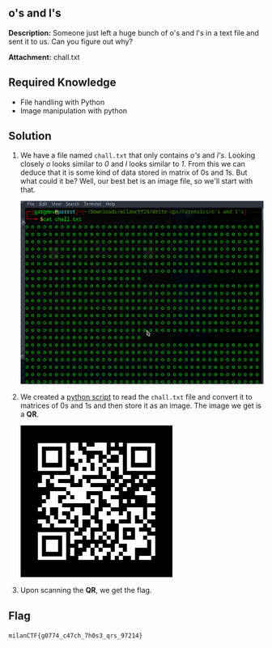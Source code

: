 ## o's and l's

**Description:** Someone just left a huge bunch of o's and l's in a text file and sent it to us. Can you figure out why?

**Attachment:** chall.txt

## Required Knowledge
 - File handling with Python
 - Image manipulation with python

## Solution
1. We have a file named `chall.txt` that only contains *o's* and *l's*. Looking closely *o* looks similar to *0* and *l* looks similar to *1*. From this we can deduce that it is some kind of data stored in matrix of 0s and 1s. But what could it be? Well, our best bet is an image file, so we'll start with that.

   ![matrix](matrix.png)

2. We created a [python script](create_image.py) to read the `chall.txt` file and convert it to matrices of 0s and 1s and then store it as an image. The image we get is a **QR**.

   ![qr](qr.bmp)

3. Upon scanning the **QR**, we get the flag.

## Flag

`milanCTF{g0774_c47ch_7h0s3_qrs_97214}`
